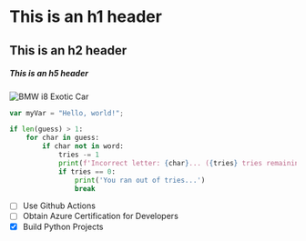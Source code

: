 # This is an h1 header
## This is an h2 header
##### This is an h5 header

![BMW i8 Exotic Car](https://www.pngall.com/wp-content/uploads/15/Exotic-Car-PNG-Pic.png)


``` javascript
var myVar = "Hello, world!";
```

``` python
if len(guess) > 1:
    for char in guess:
        if char not in word:
            tries -= 1
            print(f'Incorrect letter: {char}... ({tries} tries remaining)')
            if tries == 0:
                print('You ran out of tries...')
                break
```



- [ ] Use Github Actions
- [ ] Obtain Azure Certification for Developers
- [x] Build Python Projects

